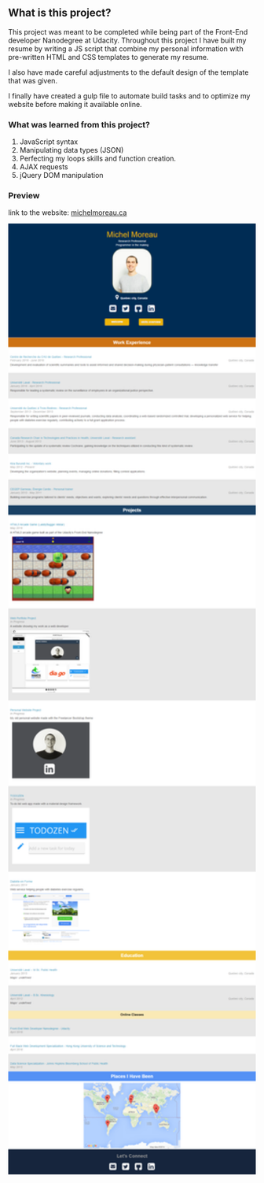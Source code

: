 ## What is this project?

This project was meant to be completed while being part of the Front-End developer Nanodegree at Udacity. Throughout this project I have built my resume by writing a JS script that combine my personal information with pre-written HTML and CSS templates to generate my resume.  
  
I also have made careful adjustments to the default design of the template that was given.  
  
I finally have created a gulp file to automate build tasks and to optimize my website before making it available online.

### What was learned from this project?

1. JavaScript syntax
2. Manipulating data types (JSON)  
3. Perfecting my loops skills and function creation.  
4. AJAX requests
5. jQuery DOM manipulation

### Preview

link to the website: [michelmoreau.ca](http://michelmoreau.ca/)

<img src="preview.png" width=600 alt="Website Preview" caption="Website Preview">
